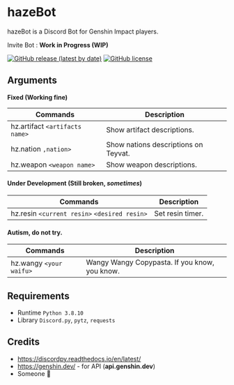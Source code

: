 # hazeBot
hazeBot is a Discord Bot for Genshin Impact players.

Invite Bot : **Work in Progress (WIP)**

[![GitHub release (latest by date)](https://img.shields.io/github/v/release/hazekezia/hazebot_DiscordBot)](https://github.com/hazekezia/hazebot_DiscordBot/releases/)
[![GitHub license](https://img.shields.io/github/license/hazekezia/hazebot_DiscordBot?style=flat)](https://github.com/hazekezia/hazebot_DiscordBot)

## Arguments 
**Fixed (Working fine)**

Commands | Description
---------- | ----------
hz.artifact `<artifacts name>` | Show artifact descriptions.
hz.nation `,nation>` | Show nations descriptions on Teyvat.
hz.weapon `<weapon name>` | Show weapon descriptions.

#### Under Development (Still broken, *sometimes*)
Commands | Description
------------ | -------------
hz.resin `<current resin>` `<desired resin>` | Set resin timer.

#### Autism, do not try.
Commands | Description
------------ | -------------
hz.wangy `<your waifu>` | Wangy Wangy Copypasta. If you know, you know.

## Requirements
- Runtime `Python 3.8.10`
- Library `Discord.py`, `pytz`, `requests`

## Credits
- https://discordpy.readthedocs.io/en/latest/
- https://genshin.dev/ - for API (**api.genshin.dev**)
- Someone :sparkling_heart:
